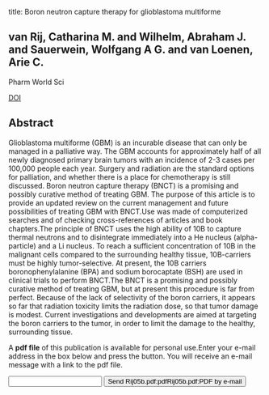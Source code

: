 title: Boron neutron capture therapy for glioblastoma multiforme

## van Rij, Catharina M. and Wilhelm, Abraham J. and Sauerwein, Wolfgang A G. and van Loenen, Arie C.
Pharm World Sci

<a href="https://doi.org/10.1007/s11096-004-2850-7">DOI</a>

## Abstract
Glioblastoma multiforme (GBM) is an incurable disease that can only be managed in a palliative way. The GBM accounts for approximately half of all newly diagnosed primary brain tumors with an incidence of 2-3 cases per 100,000 people each year. Surgery and radiation are the standard options for palliation, and whether there is a place for chemotherapy is still discussed. Boron neutron capture therapy (BNCT) is a promising and possibly curative method of treating GBM. The purpose of this article is to provide an updated review on the current management and future possibilities of treating GBM with BNCT.Use was made of computerized searches and of checking cross-references of articles and book chapters.The principle of BNCT uses the high ability of 10B to capture thermal neutrons and to disintegrate immediately into a He nucleus (alpha-particle) and a Li nucleus. To reach a sufficient concentration of 10B in the malignant cells compared to the surrounding healthy tissue, 10B-carriers must be highly tumor-selective. At present, the 10B carriers boronophenylalanine (BPA) and sodium borocaptate (BSH) are used in clinical trials to perform BNCT.The BNCT is a promising and possibly curative method of treating GBM, but at present this procedure is far from perfect. Because of the lack of selectivity of the boron carriers, it appears so far that radiation toxicity limits the radiation dose, so that tumor damage is modest. Current investigations and developments are aimed at targeting the boron carriers to the tumor, in order to limit the damage to the healthy, surrounding tissue.

A <b>pdf file</b> of this publication is available for personal use.Enter your e-mail address in the box below and press the button. You will receive an e-mail message with a link to the pdf file.
<form action="sender.php">  <input type="text" name="email">  <input type="submit" value="Send Rij05b.pdf:pdfRij05b.pdf:PDF by e-mail"></form>